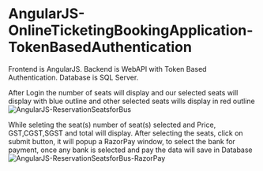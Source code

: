 # AngularJS-OnlineTicketingBookingApplication-TokenBasedAuthentication
Frontend is AngularJS.
Backend is WebAPI with Token Based Authentication.
Database is SQL Server.

After Login the number of seats will display and our selected seats will display with blue outline and other selected seats wills display in red outline![AngularJS-ReservationSeatsforBus](https://user-images.githubusercontent.com/39531910/114267732-fbd80e80-9a1a-11eb-9e01-e7268b1f727a.PNG)

While seleting the seat(s) number of seat(s) selected and Price, GST,CGST,SGST and total will display.
After selecting the seats, click on submit button, it will popup a RazorPay window, to select the bank for payment, once any bank is selected and pay the data will save in Database![AngularJS-ReservationSeatsforBus-RazorPay](https://user-images.githubusercontent.com/39531910/114268731-51fb8080-9a20-11eb-9fc0-eeafa3a7e348.PNG)

